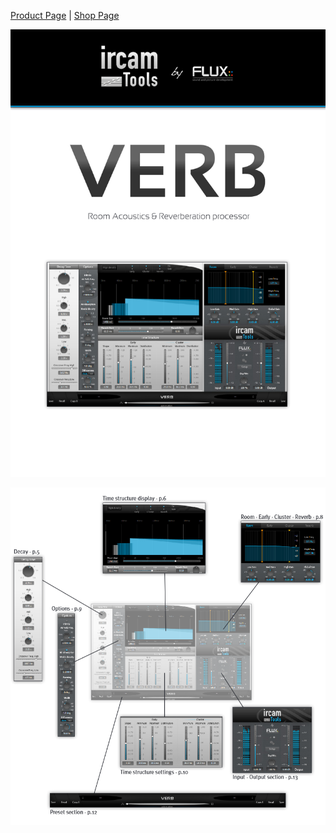 [Product Page](https://www.flux.audio/project/ircam-verb-v3/) 
| [Shop Page](https://shop.flux.audio/en_US/products/ircam-verb)

![](../include/verb_00.PNG)

![](../include/verb_01.PNG)